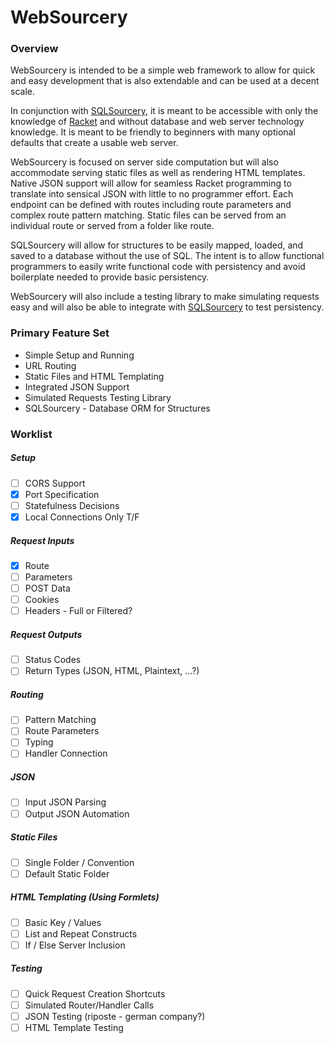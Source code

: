 # WebSourcery

### Overview

WebSourcery is intended to be a simple web framework to allow for quick and easy development that is also extendable and can be used at a decent scale.

In conjunction with [SQLSourcery](https://github.com/adjkant/sql-sourcery), it is meant to be accessible with only the knowledge of [Racket](http://racket-lang.org/) and without database and web server technology knowledge. It is meant to be friendly to beginners with many optional defaults that create a usable web server.

WebSourcery is focused on server side computation but will also accommodate serving static files as well as rendering HTML templates. Native JSON support will allow for seamless Racket programming to translate into sensical JSON with little to no programmer effort. Each endpoint can be defined with routes including route parameters and complex route pattern matching. Static files can be served from an individual route or served from a folder like route.

SQLSourcery will allow for structures to be easily mapped, loaded, and saved to a database without the use of SQL. The intent is to allow functional programmers to easily write functional code with persistency and avoid boilerplate needed to provide basic persistency.

WebSourcery will also include a testing library to make simulating requests easy and will also be able to integrate with [SQLSourcery](https://github.com/adjkant/sql-sourcery) to test persistency.


### Primary Feature Set

* Simple Setup and Running
* URL Routing
* Static Files and HTML Templating
* Integrated JSON Support
* Simulated Requests Testing Library
* SQLSourcery - Database ORM for Structures


### Worklist

##### Setup
- [ ] CORS Support
- [x] Port Specification
- [ ] Statefulness Decisions
- [x] Local Connections Only T/F

##### Request Inputs
- [x] Route
- [ ] Parameters
- [ ] POST Data
- [ ] Cookies
- [ ] Headers - Full or Filtered?

##### Request Outputs
- [ ] Status Codes
- [ ] Return Types (JSON, HTML, Plaintext, ...?)

##### Routing
- [ ] Pattern Matching
- [ ] Route Parameters
- [ ] Typing
- [ ] Handler Connection

##### JSON
- [ ] Input JSON Parsing
- [ ] Output JSON Automation

##### Static Files
- [ ] Single Folder / Convention
- [ ] Default Static Folder

##### HTML Templating (Using Formlets)
- [ ] Basic Key / Values
- [ ] List and Repeat Constructs
- [ ] If / Else Server Inclusion

##### Testing
- [ ] Quick Request Creation Shortcuts
- [ ] Simulated Router/Handler Calls
- [ ] JSON Testing (riposte - german company?)
- [ ] HTML Template Testing
